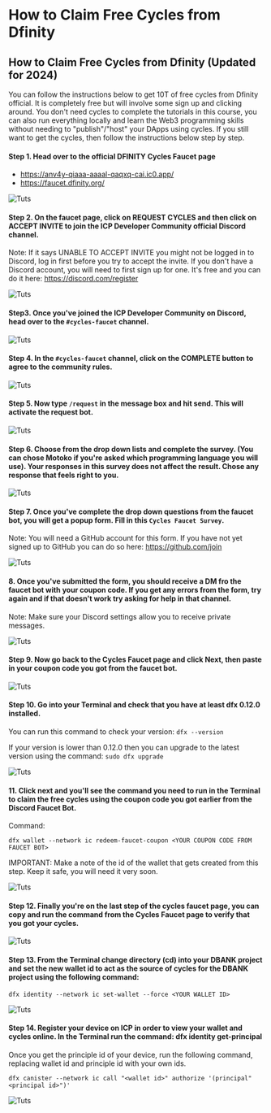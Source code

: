 # How to Claim Free Cycles from Dfinity
## How to Claim Free Cycles from Dfinity (Updated for 2024)

You can follow the instructions below to get 10T of free cycles from Dfinity official. It is completely free but will involve some sign up and clicking around. You don't need cycles to complete the tutorials in this course, you can also run everything locally and learn the Web3 programming skills without needing to "publish"/"host" your DApps using cycles. If you still want to get the cycles, then follow the instructions below step by step.

#### Step 1. Head over to the official DFINITY Cycles Faucet page
- https://anv4y-qiaaa-aaaal-qaqxq-cai.ic0.app/
- https://faucet.dfinity.org/

![Tuts](https://img-c.udemycdn.com/redactor/raw/article_lecture/2024-03-12_14-20-30-9a83b96b61d8e28b56f20aa59301b6e4.png "Step 1")


#### Step 2. On the faucet page, click on REQUEST CYCLES and then click on ACCEPT INVITE to join the ICP Developer Community official Discord channel.

Note: If it says UNABLE TO ACCEPT INVITE you might not be logged in to Discord, log in first before you try to accept the invite. If you don't have a Discord account, you will need to first sign up for one. It's free and you can do it here: https://discord.com/register

![Tuts](https://img-c.udemycdn.com/redactor/raw/article_lecture/2024-03-11_13-23-07-99aea4f69906492a88fa1f0626f02c42.png "Step2")


#### Step3. Once you've joined the ICP Developer Community on Discord, head over to the ``#cycles-faucet`` channel.

![Tuts](https://img-c.udemycdn.com/redactor/raw/article_lecture/2024-03-11_13-23-07-e572724ed087d1400c1a6fa2ecc613d3.png "Step 3")

#### Step 4. In the ``#cycles-faucet`` channel, click on the COMPLETE button to agree to the community rules.

![Tuts](https://img-c.udemycdn.com/redactor/raw/article_lecture/2024-03-11_13-23-07-6d85cfa7cccbb4fa61c93e5eeb360130.png)

#### Step 5. Now type ``/request`` in the message box and hit send. This will activate the request bot.

![Tuts](https://img-c.udemycdn.com/redactor/raw/article_lecture/2024-03-12_14-20-30-e02e28510c908352a8ea566e6d450f02.png)

#### Step 6. Choose from the drop down lists and complete the survey. (You can chose Motoko if you're asked which programming language you will use). Your responses in this survey does not affect the result. Chose any response that feels right to you.

![Tuts](https://img-c.udemycdn.com/redactor/raw/article_lecture/2024-03-12_14-20-30-02ccdbf3a260f9f84b8bf8a5f5229cdc.png)

#### Step 7. Once you've complete the drop down questions from the faucet bot, you will get a popup form. Fill in this ``Cycles Faucet Survey``. 
Note: You will need a GitHub account for this form. If you have not yet signed up to GitHub you can do so here: https://github.com/join

![Tuts](https://img-c.udemycdn.com/redactor/raw/article_lecture/2024-03-12_14-20-30-594eaae81aabc8371ee6262259f674c0.png)

#### 8. Once you've submitted the form, you should receive a DM fro the faucet bot with your coupon code. If you get any errors from the form, try again and if that doesn't work try  asking for help in that channel.

Note: Make sure your Discord settings allow you to receive private messages.

![Tuts](https://img-c.udemycdn.com/redactor/raw/article_lecture/2024-03-12_14-20-31-40495de0457948264e5fcdef40d311a3.png)

#### Step 9. Now go back to the Cycles Faucet page and click Next, then paste in your coupon code you got from the faucet bot.

![Tuts](https://img-c.udemycdn.com/redactor/raw/article_lecture/2024-03-11_13-23-08-a745b157944ddeeb06695a7272908970.png)

#### Step 10. Go into your Terminal and check that you have at least dfx 0.12.0 installed.

You can run this command to check your version: ``dfx --version``

If your version is lower than 0.12.0 then you can upgrade to the latest version using the command: ``sudo dfx upgrade``

![Tuts](https://img-c.udemycdn.com/redactor/raw/article_lecture/2024-03-12_14-20-31-42fb1320c9c571db5904fafe2761ebc7.png)

####  11. Click next and you'll see the command you need to run in the Terminal to claim the free cycles using the coupon code you got earlier from the Discord Faucet Bot.

Command: 
````
dfx wallet --network ic redeem-faucet-coupon <YOUR COUPON CODE FROM FAUCET BOT>
````
IMPORTANT: Make a note of the id of the wallet that gets created from this step. Keep it safe, you will need it very soon.

![Tuts](https://img-c.udemycdn.com/redactor/raw/article_lecture/2024-03-11_13-23-08-78d34d6a5dbef5f05ea49bf04e95681f.png)


#### Step 12. Finally you're on the last step of the cycles faucet page, you can copy and run the command  from the Cycles Faucet page to verify that you got your cycles.

![Tuts](https://img-c.udemycdn.com/redactor/raw/article_lecture/2024-03-12_14-20-31-5dc04af0746ecdd35405b1b78bbfc6a3.png)

#### Step 13. From the Terminal change directory (cd) into your DBANK project and set the new wallet id to act as the source of cycles for the DBANK project using the following command:
````
dfx identity --network ic set-wallet --force <YOUR WALLET ID>
````
![Tuts](https://img-c.udemycdn.com/redactor/raw/article_lecture/2024-03-12_14-20-31-91d79fe8885c2e2e49ce234e8197df58.png)

#### Step 14. Register your device on ICP in order to view your wallet and cycles online. In the Terminal run the command: dfx identity get-principal

Once you get the principle id of your device, run the following command, replacing wallet id and principle id with your own ids.

````
dfx canister --network ic call "<wallet id>" authorize '(principal"<principal id>")'
````
![Tuts](https://img-c.udemycdn.com/redactor/raw/article_lecture/2024-03-12_14-20-31-0107f7a1fe99d8f25c82506b1a724766.png)



